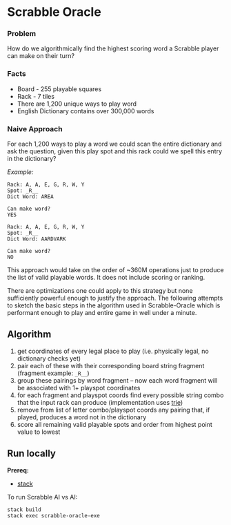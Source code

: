# Scrabble Oracle

### Problem
How do we algorithmically find the highest scoring word a Scrabble player can make on their turn?

### Facts
- Board - 255 playable squares
- Rack - 7 tiles
- There are 1,200 unique ways to play word
- English Dictionary contains over 300,000 words

### Naive Approach
For each 1,200 ways to play a word we could scan the entire dictionary and ask the question, given this play spot and this rack could we spell this entry in the dictionary?

*Example:*
```
Rack: A, A, E, G, R, W, Y
Spot: _R__
Dict Word: AREA

Can make word?
YES
```

```
Rack: A, A, E, G, R, W, Y
Spot: _R__
Dict Word: AARDVARK

Can make word?
NO
```

This approach would take on the order of ~360M operations just to produce the list of valid playable words. It does not include scoring or ranking.

There are optimizations one could apply to this strategy but none sufficiently powerful enough to justify the approach. The following attempts to sketch the basic steps in the algorithm used in Scrabble-Oracle which is performant enough to play and entire game in well under a minute.

## Algorithm
1. get coordinates of every legal place to play (i.e. physically legal, no dictionary checks yet)
1. pair each of these with their corresponding board string fragment (fragment example: `_R__`)
1. group these pairings by word fragment – now each word fragment will be associated with 1+ playspot coordinates
1. for each fragment and playspot coords find every possible string combo that the input rack can produce (implementation uses [trie](https://en.wikipedia.org/wiki/Trie))
1. remove from list of letter combo/playspot coords any pairing that, if played, produces a word not in the dictionary
1. score all remaining valid playable spots and order from highest point value to lowest


## Run locally
**Prereq:**
- [stack](https://docs.haskellstack.org/en/stable/README/)

To run Scrabble AI vs AI:
```
stack build
stack exec scrabble-oracle-exe
```
